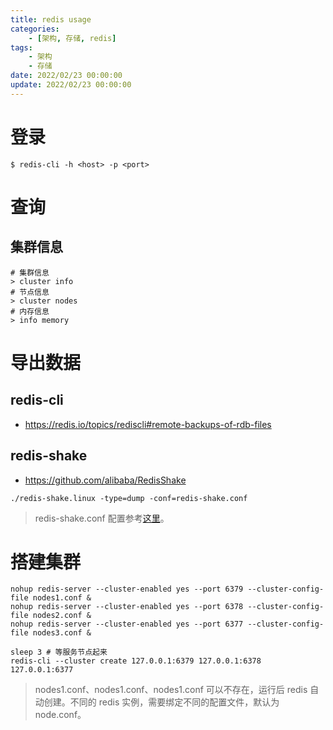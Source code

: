 ```yaml
---
title: redis usage
categories: 
	- [架构, 存储, redis]
tags:
	- 架构
	- 存储
date: 2022/02/23 00:00:00
update: 2022/02/23 00:00:00
---
```


# 登录

```shell
$ redis-cli -h <host> -p <port>
```

# 查询

## 集群信息

```shell
# 集群信息
> cluster info
# 节点信息
> cluster nodes 
# 内存信息
> info memory
```

# 导出数据

## redis-cli

- https://redis.io/topics/rediscli#remote-backups-of-rdb-files

## redis-shake

- https://github.com/alibaba/RedisShake

```shell
./redis-shake.linux -type=dump -conf=redis-shake.conf

```

> redis-shake.conf 配置参考[这里](https://github.com/alibaba/RedisShake/wiki/%E7%AC%AC%E4%B8%80%E6%AC%A1%E4%BD%BF%E7%94%A8%EF%BC%8C%E5%A6%82%E4%BD%95%E8%BF%9B%E8%A1%8C%E9%85%8D%E7%BD%AE%EF%BC%9F)。

# 搭建集群

```shell
nohup redis-server --cluster-enabled yes --port 6379 --cluster-config-file nodes1.conf &
nohup redis-server --cluster-enabled yes --port 6378 --cluster-config-file nodes2.conf &
nohup redis-server --cluster-enabled yes --port 6377 --cluster-config-file nodes3.conf &

sleep 3 # 等服务节点起来
redis-cli --cluster create 127.0.0.1:6379 127.0.0.1:6378 127.0.0.1:6377
```

> nodes1.conf、nodes1.conf、nodes1.conf 可以不存在，运行后 redis 自动创建。不同的 redis 实例，需要绑定不同的配置文件，默认为 node.conf。